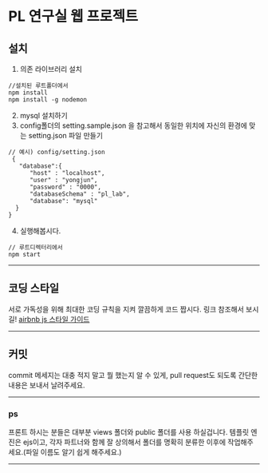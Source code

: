 PL 연구실 웹 프로젝트
===

## **설치**
1. 의존 라이브러리 설치
```
//설치된 루트폴더에서
npm install
npm install -g nodemon
```
2. mysql 설치하기
3. config폴더의 setting.sample.json 을 참고해서 동일한 위치에 자신의 환경에 맞는 setting.json 파일 만들기
```
// 예시) config/setting.json
 {
   "database":{
      "host" : "localhost",
      "user" : "yongjun",
      "password" : "0000",
      "databaseSchema" : "pl_lab",
      "database": "mysql"
  }
}
```
4. 실행해봅시다.
```
// 루트디렉터리에서
npm start
```

___

## 코딩 스타일

서로 가독성을 위해 최대한 코딩 규칙을 지켜 깔끔하게 코드 짭시다.
링크 참조해서 보시길!
[airbnb js 스타일 가이드](https://github.com/tipjs/javascript-style-guide#%ED%98%95types)

___

## 커밋
commit 메세지는 대충 적지 말고 뭘 했는지 알 수 있게, pull request도 되도록 간단한 내용은 보내서 날려주세요.
___

### ps

프론트 하시는 분들은 대부분 views 폴더와 public 폴더를 사용 하실겁니다.
템플릿 엔진은 ejs이고, 각자 파트너와 함께 잘 상의해서 폴더를 명확히 분류한 이후에 작업해주세요.(파일 이름도 알기 쉽게 해주세요.)
___
